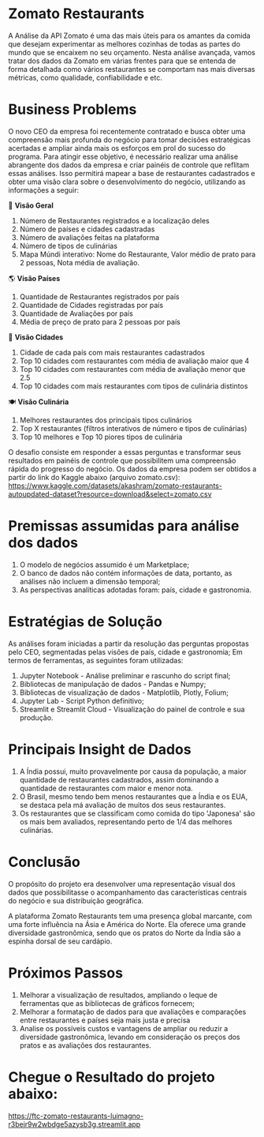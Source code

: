 # Zomato Restaurants
A Análise da API Zomato é uma das mais úteis para os amantes da comida que desejam experimentar as melhores cozinhas de todas as partes do mundo que se encaixem no seu orçamento. Nesta análise avançada, vamos tratar dos dados da Zomato em várias frentes para que se entenda de forma detalhada como vários restaurantes se comportam nas mais diversas métricas, como qualidade, confiabilidade e etc.

# Business Problems
O novo CEO da empresa foi recentemente contratado e busca obter uma compreensão mais profunda do negócio para tomar decisões estratégicas acertadas e ampliar ainda mais os esforços em prol do sucesso do programa. Para atingir esse objetivo, é necessário realizar uma análise abrangente dos dados da empresa e criar painéis de controle que reflitam essas análises. Isso permitirá mapear a base de restaurantes cadastrados e obter uma visão clara sobre o desenvolvimento do negócio, utilizando as informações a seguir:
 
:mag_right: **Visão Geral**
1. Número de Restaurantes registrados e a localização deles
2. Número de países e cidades cadastradas
3. Número de avaliações feitas na plataforma
4. Número de tipos de culinárias
5. Mapa Múndi interativo:
     Nome do Restaurante,
     Valor médio de prato para 2 pessoas,
     Nota média de avaliação.

:earth_americas: **Visão Países**
1. Quantidade de Restaurantes registrados por país
2. Quantidade de Cidades registradas por país
3. Quantidade de Avaliações por país
4. Média de preço de prato para 2 pessoas por país

:convenience_store: **Visão Cidades**
1. Cidade de cada país com mais restaurantes cadastrados
2. Top 10 cidades com restaurantes com média de avaliação maior que 4
3. Top 10 cidades com restaurantes com média de avaliação menor que 2.5
4. Top 10 cidades com mais restaurantes com tipos de culinária distintos

🍽️ **Visão Culinária**
1. Melhores restaurantes dos principais tipos culinários
2. Top X restaurantes (filtros interativos de número e tipos de culinárias)
3. Top 10 melhores e Top 10 piores tipos de culinária

O desafio consiste em responder a essas perguntas e transformar seus resultados em painéis de controle que possibilitem uma compreensão rápida do progresso do negócio. Os dados da empresa podem ser obtidos a partir do link do Kaggle abaixo (arquivo zomato.csv): https://www.kaggle.com/datasets/akashram/zomato-restaurants-autoupdated-dataset?resource=download&select=zomato.csv

# Premissas assumidas para análise dos dados
1. O modelo de negócios assumido é um Marketplace;
2. O banco de dados não contém informações de data, portanto, as análises não incluem a dimensão temporal;
3. As perspectivas analíticas adotadas foram: país, cidade e gastronomia.

# Estratégias de Solução
As análises foram iniciadas a partir da resolução das perguntas propostas pelo CEO, segmentadas pelas visões de país, cidade e gastronomia;
Em termos de ferramentas, as seguintes foram utilizadas:
1. Jupyter Notebook - Análise preliminar e rascunho do script final;
2. Bibliotecas de manipulação de dados - Pandas e Numpy;
3. Bibliotecas de visualização de dados - Matplotlib, Plotly, Folium;
4. Jupyter Lab - Script Python definitivo;
5. Streamlit e Streamlit Cloud - Visualização do painel de controle e sua produção.

# Principais Insight de Dados
1. A Índia possui, muito provavelmente por causa da população, a maior quantidade de restaurantes cadastrados, assim dominando a quantidade de restaurantes com maior e menor nota.
2. O Brasil, mesmo tendo bem menos restaurantes que a Índia e os EUA, se destaca pela má avaliação de muitos dos seus restaurantes.
3. Os restaurantes que se classificam como comida do tipo 'Japonesa' são os mais bem avaliados, representando perto de 1/4 das melhores culinárias.

# Conclusão
O propósito do projeto era desenvolver uma representação visual dos dados que possibilitasse o acompanhamento das características centrais do negócio e sua distribuição geográfica.

A plataforma Zomato Restaurants tem uma presença global marcante, com uma forte influência na Ásia e América do Norte. Ela oferece uma grande diversidade gastronômica, sendo que os pratos do Norte da Índia são a espinha dorsal de seu cardápio.

# Próximos Passos
1. Melhorar a visualização de resultados, ampliando o leque de ferramentas que as bibliotecas de gráficos fornecem;
2. Melhorar a formatação de dados para que avaliações e comparações entre restaurantes e países seja mais justa e precisa
3. Analise os possíveis custos e vantagens de ampliar ou reduzir a diversidade gastronômica, levando em consideração os preços dos pratos e as avaliações dos restaurantes.

# Chegue o Resultado do projeto abaixo:
https://ftc-zomato-restaurants-luimagno-r3bejr9w2wbdge5azysb3g.streamlit.app
